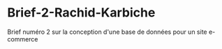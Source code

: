 # Brief-2-Rachid-Karbiche
Brief numéro 2 sur la conception d'une base de données pour un site e-commerce
